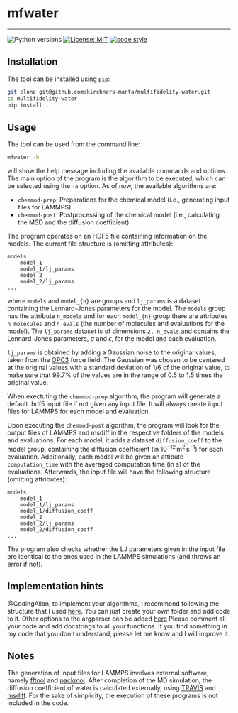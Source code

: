 # mfwater
---

![Python versions](https://img.shields.io/badge/python-3.10%20|%203.11-blue)
[![License: MIT](https://img.shields.io/badge/License-MIT-yellow.svg)](https://opensource.org/licenses/MIT)
[![code style](https://img.shields.io/badge/code%20style-black-000000.svg)](https://github.com/psf/black)


## Installation

The tool can be installed using `pip`:
```bash
git clone git@github.com:kirchners-manta/multifidelity-water.git
cd multifidelity-water
pip install .
```

## Usage

The tool can be used from the command line:
```bash
mfwater -h
```
will show the help message including the available commands and options.
The main option of the program is the algorithm to be executed, which can be selected using the `-a` option.
As of now, the available algorithms are:
- `chemmod-prep`: Preparations for the chemical model (i.e., generating input files for LAMMPS)
- `chemmod-post`: Postprocessing of the chemical model (i.e., calculating the MSD and the diffusion coefficient)

The program operates on an HDF5 file containing information on the models.
The current file structure is (omitting attributes):
```
models
    model_1
    model_1/lj_params
    model_2
    model_2/lj_params
...
```
where `models` and `model_{n}` are groups and `lj_params` is a dataset containing the Lennard-Jones parameters for the model.
The `models` group has the attribute `n_models` and for each `model_{n}` group there are attributes `n_molecules` and `n_evals` (the number of molecules and evaluations for the model).
The `lj_params` dataset is of dimensions `2, n_evals` and contains the Lennard-Jones parameters, $\sigma$ and $\epsilon$, for the model and each evaluation.

`lj_params` is obtained by adding a Gaussian noise to the original values, taken from the [OPC3](https://doi.org/10.1063/1.4960175) force field.
The Gaussian was chosen to be centered at the original values with a standard deviation of 1/6 of the original value, to make sure that 99.7% of the values are in the range of 0.5 to 1.5 times the original value.

When exectuting the `chemmod-prep` algorithm, the program will generate a default .hdf5 input file if not given any input file.
It will always create input files for LAMMPS for each model and evaluation.

Upon executing the `chemmod-post` algorithm, the program will look for the output files of LAMMPS and msdiff in the respective folders of the models and evaluations.
For each model, it adds a dataset `diffusion_coeff` to the model group, containing the diffusion coefficient (in $10^{-12}\,\text{m}^2\,\text{s}^{-1}$) for each evaluation.
Additionally, each model will be given an attibute `computation_time` with the averaged computation time (in s) of the evaluations.
Afterwards, the input file will have the following structure (omitting attributes):
```
models
    model_1
    model_1/lj_params
    model_1/diffusion_coeff
    model_2
    model_2/lj_params
    model_2/diffusion_coeff
...
```
The program also checks whether the LJ parameters given in the input file are identical to the ones used in the LAMMPS simulations (and throws an error if not).

## Implementation hints
@CodingAllan, to implement your algorithms, I recommend following the structure that I used [here](./src/mfwater/algo_chemical_model/).
You can just create your own folder and add code to it.
Other options to the argparser can be added [here](./src/mfwater/argparser/argparser.py)
Please comment all your code and add docstrings to all your functions.
If you find something in my code that you don't understand, please let me know and I will improve it.


## Notes
The generation of input files for LAMMPS involves external software, namely [fftool](https://github.com/paduagroup/fftool) and [packmol](https://m3g.github.io/packmol/).
After completion of the MD simulation, the diffusion coefficient of water is calculated externally, using [TRAVIS](http://www.travis-analyzer.de/) and [msdiff](https://github.com/kirchners-manta/msdiff).
For the sake of simplicity, the execution of these programs is not included in the code.
